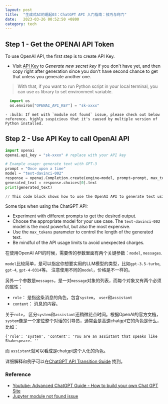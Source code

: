 ```yaml
---
layout: post
title:  "生成式AI的崛起03：ChatGPT API 入门指南：技巧与窍门"
date:   2023-03-26 00:52:50 +0800
category: tech
---
```


## Step 1 - Get the OPENAI API Token

To use OpenAI API, the first step is to create API Key. 

- Visit [API Key](https://platform.openai.com/account/api-keys) to *Generate new secret key* if you don't have yet, and then copy right after generation since you don't have second chance to get that unless you generate another one.

> With that, if you want to run Python script in your local terminal, you can use `os` library to set environment variable.

~~~python
  import os
  os.environ["OPENAI_API_KEY"] = "sk-xxxx"
~~~
    - :bulb: If met with `module not found` issue, please check out below reference. highly suspicious that it's caused by multiple version of Python installed. 

## Step 2 - Use API Key to call OpenAI API

~~~python
import openai
openai.api_key = "sk-xxxx" # replace with your API key

# Example usage: generate text with GPT-3
prompt = "Once upon a time"
model = "text-davinci-002"
response = openai.Completion.create(engine=model, prompt=prompt, max_tokens=50)
generated_text = response.choices[0].text
print(generated_text)

// This code block shows how to use the OpenAI API to generate text using the GPT-3 model. First, you need to set your API key using `openai.api_key`. Then, you can call `openai.Completion.create` to generate text with the specified model and prompt. The generated text is returned in the `response` object, and can be accessed using `response.choices[0].text`.
~~~

Some tips when using the ChatGPT API:
- Experiment with different prompts to get the desired output.
- Choose the appropriate model for your use case. The `text-davinci-002` model is the most powerful, but also the most expensive.
- Use the `max_tokens` parameter to control the length of the generated text.
- Be mindful of the API usage limits to avoid unexpected charges.

在使用OpenAI API的时候，需要传的参数里面有两个关键参数：`model`, `messages`. 

`model`比较简单，是可以指定你想要实用的LLM模型的类型，比如`gpt-3.5-turbo`, `gpt-4`, `gpt-4-0314`等。 注意使用不同的`model`，价格是不一样的。 

另外一个参数是`messages`，是一对`message`对象的列表，而每个对象又有两个必须的属性：
- `role`： 是指这条消息的角色，包含`system`， `user`和`assistant`  
- `content`： 消息的内容。 

关于`role`， 区分`system`和`assistant`还稍微花点时间。根据OpenAI的官方文档， `system`像是一个定位整个对话的引导员，通常会是高速chatgpt它的角色是什么，比如：

`{'role': 'system', 'content': 'You are an assistant that speaks like Shakespeare. ''`

而 `assistant`就可以看成是chatgpt这个人化的角色。 

详细解释和例子可以在[ChatGPT API Transition Guide](https://help.openai.com/en/articles/7042661-chatgpt-api-transition-guide) 找到。 


### Reference

- [Youtube: Advanced ChatGPT Guide - How to build your own Chat GPT Site](https://www.youtube.com/watch?v=bB7xkRsEq-g)
- [Jupyter module not found issue](https://jonathansoma.com/course/foundations-2021/jupyter-module-not-found/)